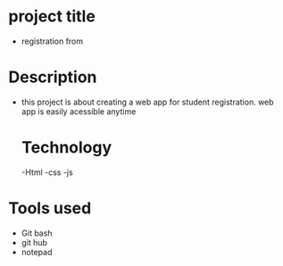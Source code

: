 # project title 
- registration from
# Description
- this project is about creating a web app for student registration. web app is easily acessible anytime

  # Technology
  -Html
  -css
  -js
  
# Tools used 
- Git bash
- git hub
- notepad
